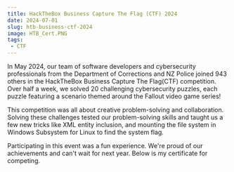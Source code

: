 ```yaml
---
title: HackTheBox Business Capture The Flag (CTF) 2024
date: 2024-07-01
slug: htb-business-ctf-2024
image: HTB_Cert.PNG
tags:
 - CTF
---
```

In May 2024, our team of software developers and cybersecurity professionals from the Department of Corrections and NZ Police joined 943 others in the HackTheBox Business Capture The Flag(CTF) competition. Over half a week, we solved 20 challenging cybersecurity puzzles, each puzzle featuring a scenario themed around the Fallout video game series!

This competition was all about creative problem-solving and collaboration. Solving these challenges tested our problem-solving skills and taught us a few new tricks like XML entity inclusion, and mounting the file system in Windows Subsystem for Linux to find the system flag.

Participating in this event was a fun experience. We're proud of our achievements and can't wait for next year.
Below is my certificate for competing.